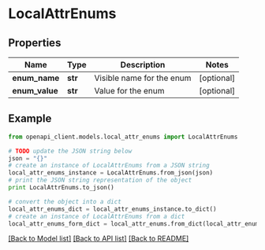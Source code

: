 # LocalAttrEnums


## Properties
Name | Type | Description | Notes
------------ | ------------- | ------------- | -------------
**enum_name** | **str** | Visible name for the enum | [optional] 
**enum_value** | **str** | Value for the enum | [optional] 

## Example

```python
from openapi_client.models.local_attr_enums import LocalAttrEnums

# TODO update the JSON string below
json = "{}"
# create an instance of LocalAttrEnums from a JSON string
local_attr_enums_instance = LocalAttrEnums.from_json(json)
# print the JSON string representation of the object
print LocalAttrEnums.to_json()

# convert the object into a dict
local_attr_enums_dict = local_attr_enums_instance.to_dict()
# create an instance of LocalAttrEnums from a dict
local_attr_enums_form_dict = local_attr_enums.from_dict(local_attr_enums_dict)
```
[[Back to Model list]](../README.md#documentation-for-models) [[Back to API list]](../README.md#documentation-for-api-endpoints) [[Back to README]](../README.md)


